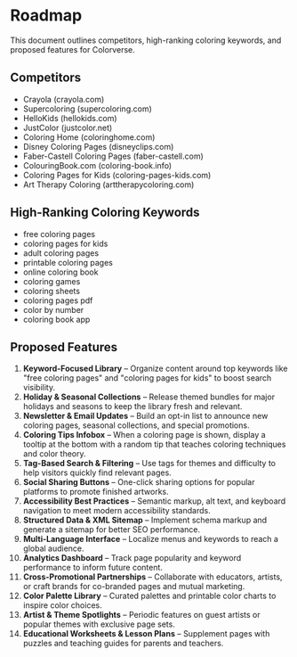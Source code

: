 # Roadmap

This document outlines competitors, high-ranking coloring keywords, and proposed features for Colorverse.

## Competitors
- Crayola (crayola.com)
- Supercoloring (supercoloring.com)
- HelloKids (hellokids.com)
- JustColor (justcolor.net)
- Coloring Home (coloringhome.com)
- Disney Coloring Pages (disneyclips.com)
- Faber-Castell Coloring Pages (faber-castell.com)
- ColouringBook.com (coloring-book.info)
- Coloring Pages for Kids (coloring-pages-kids.com)
- Art Therapy Coloring (arttherapycoloring.com)

## High-Ranking Coloring Keywords
- free coloring pages
- coloring pages for kids
- adult coloring pages
- printable coloring pages
- online coloring book
- coloring games
- coloring sheets
- coloring pages pdf
- color by number
- coloring book app

## Proposed Features
1. **Keyword-Focused Library** – Organize content around top keywords like "free coloring pages" and "coloring pages for kids" to boost search visibility.
2. **Holiday & Seasonal Collections** – Release themed bundles for major holidays and seasons to keep the library fresh and relevant.
3. **Newsletter & Email Updates** – Build an opt-in list to announce new coloring pages, seasonal collections, and special promotions.
4. **Coloring Tips Infobox** – When a coloring page is shown, display a tooltip at the bottom with a random tip that teaches coloring techniques and color theory.
5. **Tag-Based Search & Filtering** – Use tags for themes and difficulty to help visitors quickly find relevant pages.
6. **Social Sharing Buttons** – One-click sharing options for popular platforms to promote finished artworks.
7. **Accessibility Best Practices** – Semantic markup, alt text, and keyboard navigation to meet modern accessibility standards.
8. **Structured Data & XML Sitemap** – Implement schema markup and generate a sitemap for better SEO performance.
9. **Multi-Language Interface** – Localize menus and keywords to reach a global audience.
10. **Analytics Dashboard** – Track page popularity and keyword performance to inform future content.
11. **Cross-Promotional Partnerships** – Collaborate with educators, artists, or craft brands for co-branded pages and mutual marketing.
12. **Color Palette Library** – Curated palettes and printable color charts to inspire color choices.
13. **Artist & Theme Spotlights** – Periodic features on guest artists or popular themes with exclusive page sets.
14. **Educational Worksheets & Lesson Plans** – Supplement pages with puzzles and teaching guides for parents and teachers.

